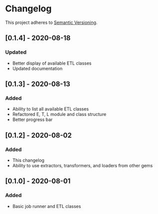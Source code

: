 # Changelog

This project adheres to [Semantic Versioning](https://semver.org/spec/v2.0.0.html).

## [0.1.4] - 2020-08-18
### Updated
- Better display of available ETL classes
- Updated documentation

## [0.1.3] - 2020-08-13
### Added
- Ability to list all available ETL classes
- Refactored E, T, L module and class structure
- Better progress bar

## [0.1.2] - 2020-08-02
### Added
- This changelog
- Ability to use extractors, transformers, and loaders from other gems

## [0.1.0] - 2020-08-01
### Added
- Basic job runner and ETL classes
